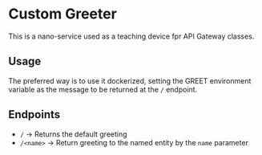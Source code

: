# Custom Greeter

This is a nano-service used as a teaching device fpr API Gateway classes.

## Usage

The preferred way is to use it dockerized, setting the GREET environment variable as the message to be returned at the `/` endpoint.

## Endpoints
- `/` -> Returns the default greeting
- `/<name>` -> Return greeting to the named entity by the `name` parameter 